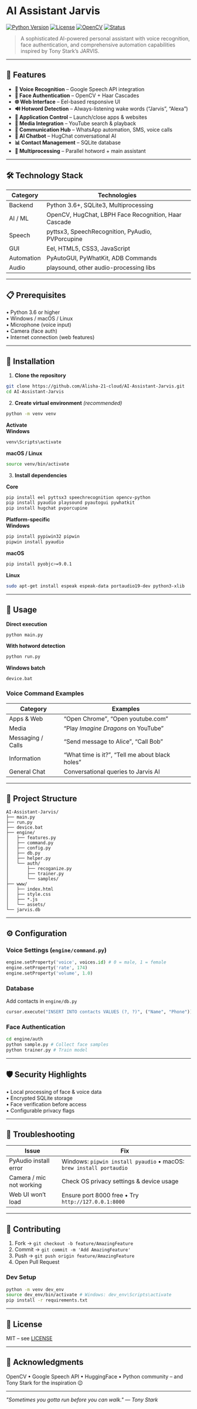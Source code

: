 # AI Assistant Jarvis

[![Python Version](https://img.shields.io/badge/python-3.6%2B-blue)](https://python.org)
[![License](https://img.shields.io/badge/license-MIT-green)](LICENSE)
[![OpenCV](https://img.shields.io/badge/opencv-4.x-red)](https://opencv.org)
[![Status](https://img.shields.io/badge/status-active-brightgreen)](https://github.com/Alisha-21-cloud/AI-Assistant-Jarvis)

> A sophisticated AI-powered personal assistant with voice recognition, face authentication, and comprehensive automation capabilities inspired by Tony Stark’s JARVIS.

---

## 🚀 Features
- **🎤 Voice Recognition** – Google Speech API integration
- **👤 Face Authentication** – OpenCV + Haar Cascades
- **🌐 Web Interface** – Eel-based responsive UI
- **🔊 Hotword Detection** – Always-listening wake words (“Jarvis”, “Alexa”)
- **📱 Application Control** – Launch/close apps & websites
- **🎵 Media Integration** – YouTube search & playback
- **💬 Communication Hub** – WhatsApp automation, SMS, voice calls
- **🤖 AI Chatbot** – HugChat conversational AI
- **📊 Contact Management** – SQLite database
- **🔄 Multiprocessing** – Parallel hotword + main assistant

---

## 🛠️ Technology Stack

| Category   | Technologies                                                        |
|------------|---------------------------------------------------------------------|
| Backend    | Python 3.6+, SQLite3, Multiprocessing                               |
| AI / ML    | OpenCV, HugChat, LBPH Face Recognition, Haar Cascade                |
| Speech     | pyttsx3, SpeechRecognition, PyAudio, PVPorcupine                    |
| GUI        | Eel, HTML5, CSS3, JavaScript                                        |
| Automation | PyAutoGUI, PyWhatKit, ADB Commands                                  |
| Audio      | playsound, other audio-processing libs                              |

---

## 📋 Prerequisites
• Python 3.6 or higher  
• Windows / macOS / Linux  
• Microphone (voice input)  
• Camera (face auth)  
• Internet connection (web features)

---

## 🔧 Installation

1. **Clone the repository**
```bash
git clone https://github.com/Alisha-21-cloud/AI-Assistant-Jarvis.git
cd AI-Assistant-Jarvis
```

2. **Create virtual environment** *(recommended)*
```bash
python -m venv venv
```

**Activate**  
**Windows**
```bash
venv\Scripts\activate
```

**macOS / Linux**
```bash
source venv/bin/activate
```

3. **Install dependencies**

**Core**
```bash
pip install eel pyttsx3 speechrecognition opencv-python
pip install pyaudio playsound pyautogui pywhatkit
pip install hugchat pvporcupine
```

**Platform-specific**  
**Windows**
```bash
pip install pypiwin32 pipwin
pipwin install pyaudio
```

**macOS**
```bash
pip install pyobjc>=9.0.1
```

**Linux**
```bash
sudo apt-get install espeak espeak-data portaudio19-dev python3-xlib
```

---

## 🚀 Usage

**Direct execution**
```bash
python main.py
```

**With hotword detection**
```bash
python run.py
```

**Windows batch**
```
device.bat
```

### Voice Command Examples
| Category            | Examples                                                   |
|---------------------|------------------------------------------------------------|
| Apps & Web          | “Open Chrome”, “Open youtube.com”                          |
| Media               | “Play *Imagine Dragons* on YouTube”                        |
| Messaging / Calls   | “Send message to Alice”, “Call Bob”                        |
| Information         | “What time is it?”, “Tell me about black holes”            |
| General Chat        | Conversational queries to Jarvis AI                        |

---

## 📁 Project Structure

```
AI-Assistant-Jarvis/
├── main.py
├── run.py
├── device.bat
├── engine/
│   ├── features.py
│   ├── command.py
│   ├── config.py
│   ├── db.py
│   ├── helper.py
│   └── auth/
│       ├── recoganize.py
│       ├── trainer.py
│       └── samples/
├── www/
│   ├── index.html
│   ├── style.css
│   ├── *.js
│   └── assets/
└── jarvis.db
```

---

## ⚙️ Configuration

### Voice Settings (`engine/command.py`)
```python
engine.setProperty('voice', voices.id) # 0 = male, 1 = female
engine.setProperty('rate', 174)
engine.setProperty('volume', 1.0)
```

### Database  
Add contacts in `engine/db.py`  
```python
cursor.execute("INSERT INTO contacts VALUES (?, ?)", ("Name", "Phone"))
```

### Face Authentication
```bash
cd engine/auth
python sample.py # Collect face samples
python trainer.py # Train model
```

---

## 🛡️ Security Highlights
• Local processing of face & voice data  
• Encrypted SQLite storage  
• Face verification before access  
• Configurable privacy flags

---

## 🐛 Troubleshooting

| Issue                     | Fix                                                                       |
|---------------------------|---------------------------------------------------------------------------|
| PyAudio install error     | Windows: `pipwin install pyaudio` • macOS: `brew install portaudio`       |
| Camera / mic not working  | Check OS privacy settings & device usage                                  |
| Web UI won’t load         | Ensure port 8000 free • Try `http://127.0.0.1:8000`                       |

---

## 🤝 Contributing

1. Fork → `git checkout -b feature/AmazingFeature`  
2. Commit → `git commit -m 'Add AmazingFeature'`  
3. Push → `git push origin feature/AmazingFeature`  
4. Open Pull Request

### Dev Setup
```bash
python -m venv dev_env
source dev_env/bin/activate # Windows: dev_env\Scripts\activate
pip install -r requirements.txt
```

---

## 📝 License
MIT – see [LICENSE](LICENSE)

---

## 🙏 Acknowledgments
OpenCV • Google Speech API • HuggingFace • Python community – and Tony Stark for the inspiration 😉

---

*"Sometimes you gotta run before you can walk." — Tony Stark*
